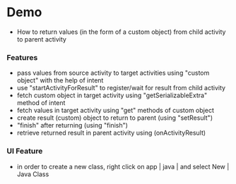 # Demo
- How to return values (in the form of a custom object) from child activity to parent activity

### Features
- pass values from source activity to target activities using "custom object" with the help of intent
- use "startActivityForResult" to register/wait for result from child activity
- fetch custom object in target activity using "getSerializableExtra" method of intent
- fetch values in target activity using "get" methods of custom object
- create result (custom) object to return to parent (using "setResult")
- "finish" after returning (using "finish")
- retrieve returned result in parent activity using (onActivityResult)

### UI Feature
- in order to create a new class, right click on app | java | <your package> and select New | Java Class
